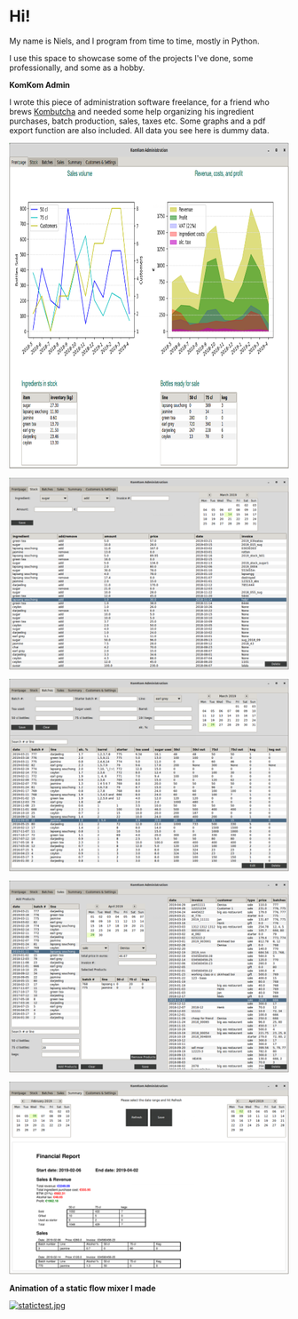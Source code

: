 # Hi!

My name is Niels, and I program from time to time, mostly in Python.

I use this space to showcase some of the projects I've done, some professionally, and some as a hobby.


**KomKom Admin**

I wrote this piece of administration software freelance, for a friend who brews [Kombutcha](https://en.wikipedia.org/wiki/Kombucha) and needed some help organizing his ingredient purchases, batch production, sales, taxes etc. Some graphs and a pdf export function are also included. All data you see here is dummy data.

<center><a href="url"><img src="https://raw.githubusercontent.com/highintothesky/aboutme/master/screenshots/kk1.png" height="586" width="854"></a></center>

![Stock](https://raw.githubusercontent.com/highintothesky/aboutme/master/screenshots/kk2.png "KomKom v1 Stock")

![Batches](https://raw.githubusercontent.com/highintothesky/aboutme/master/screenshots/kk3.png "KomKom v1 Batches")

![Sales](https://raw.githubusercontent.com/highintothesky/aboutme/master/screenshots/kk4.png "KomKom v1 Sales")

![PDF Preview](https://raw.githubusercontent.com/highintothesky/aboutme/master/screenshots/kk5.png "KomKom v1 PDF Preview")



**Animation of a static flow mixer I made**

[![statictest.jpg](https://img.youtube.com/vi/EivqvCdqS30/0.jpg)](https://www.youtube.com/watch?v=EivqvCdqS30 "Static Flow mixer")

